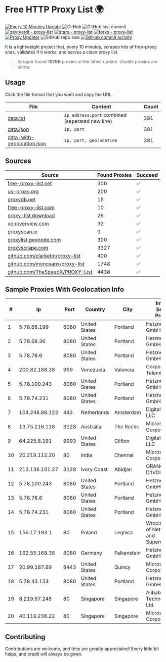 
# Free HTTP Proxy List 🌍

[![Every 10 Minutes Update](https://github.com/mertguvencli/http-proxy-list/actions/workflows/main.yml/badge.svg?branch=main)](https://github.com/mertguvencli/http-proxy-list/actions/workflows/main.yml)
![GitHub](https://img.shields.io/github/license/mertguvencli/http-proxy-list)
![GitHub last commit](https://img.shields.io/github/last-commit/mertguvencli/http-proxy-list)
[![zevtyardt - proxy-list](https://img.shields.io/static/v1?label=zevtyardt&message=proxy-list&color=blue&logo=github)](https://github.com/zevtyardt/proxy-list "Go to GitHub repo")
[![stars - proxy-list](https://img.shields.io/github/stars/zevtyardt/proxy-list?style=social)](https://github.com/zevtyardt/proxy-list)
[![forks - proxy-list](https://img.shields.io/github/forks/zevtyardt/proxy-list?style=social)](https://github.com/zevtyardt/proxy-list)
[![Proxy Updater](https://github.com/zevtyardt/proxy-list/workflows/Proxy%20Updater/badge.svg)](https://github.com/zevtyardt/proxy-list/actions?query=workflow:"Proxy+Updater")
![GitHub repo size](https://img.shields.io/github/repo-size/zevtyardt/proxy-list)
[![GitHub commit activity](https://img.shields.io/github/commit-activity/m/zevtyardt/proxy-list?logo=commits)](https://github.com/zevtyardt/proxy-list/commits/main)

It is a lightweight project that, every 10 minutes, scrapes lots of free-proxy sites, validates if it works, and serves a clean proxy list.

> Scraper found **10796** proxies at the latest update. Usable proxies are below.

## Usage

Click the file format that you want and copy the URL.

|File|Content|Count|
|----|-------|-----|
|[data.txt](https://raw.githubusercontent.com/mertguvencli/http-proxy-list/main/proxy-list/data.txt)|`ip_address:port` combined (seperated new line)|381|
|[data.json](https://raw.githubusercontent.com/mertguvencli/http-proxy-list/main/proxy-list/data.json)|`ip, port`|381|
|[data-with-geolocation.json](https://raw.githubusercontent.com/mertguvencli/http-proxy-list/main/proxy-list/data-with-geolocation.json)|`ip, port, geolocation`|381|

## Sources

|Source|Found Proxies|Succeed|
|------|-------------|-------|
|[free-proxy-list.net](https://free-proxy-list.net)|300|✅|
|[us-proxy.org](https://www.us-proxy.org)|200|✅|
|[proxydb.net](http://proxydb.net)|15|✅|
|[free-proxy-list.com](https://free-proxy-list.com/?page=&port=&type%5B%5D=http&type%5B%5D=https&up_time=0&search=Search)|10|✅|
|[proxy-list.download](https://www.proxy-list.download/HTTP)|26|✅|
|[vpnoverview.com](https://vpnoverview.com/privacy/anonymous-browsing/free-proxy-servers)|32|✅|
|[proxyscan.io](https://www.proxyscan.io)|0|✅|
|[proxylist.geonode.com](https://proxylist.geonode.com/api/proxy-list?limit=300&page=1&sort_by=lastChecked&sort_type=desc&protocols=http,https)|300|✅|
|[proxyscrape.com](https://api.proxyscrape.com/v2/?request=displayproxies&protocol=http&timeout=10000&country=all&ssl=all&anonymity=all)|3327|✅|
|[github.com/clarketm/proxy-list](https://raw.githubusercontent.com/clarketm/proxy-list/master/proxy-list-raw.txt)|400|✅|
|[github.com/monosans/proxy-list](https://raw.githubusercontent.com/monosans/proxy-list/main/proxies/http.txt)|1748|✅|
|[github.com/TheSpeedX/PROXY-List](https://raw.githubusercontent.com/TheSpeedX/PROXY-List/master/http.txt)|4438|✅|


## Sample Proxies With Geolocation Info

|#|Ip|Port|Country|City|Internet Service Provider|
|-|--|----|-------|----|-------------------------|
|1|5.78.66.199|8080|United States|Portland|Hetzner Online GmbH|
|2|5.78.68.36|8080|United States|Portland|Hetzner Online GmbH|
|3|5.78.78.6|8080|United States|Portland|Hetzner Online GmbH|
|4|200.82.188.28|999|Venezuela|Valencia|Corporación Telemic C.A.|
|5|5.78.100.243|8080|United States|Portland|Hetzner Online GmbH|
|6|5.78.74.231|8080|United States|Portland|Hetzner Online GmbH|
|7|104.248.86.122|443|Netherlands|Amsterdam|DigitalOcean, LLC|
|8|13.75.216.118|3128|Australia|The Rocks|Microsoft Corporation|
|9|64.225.8.191|9993|United States|Clifton|DigitalOcean, LLC|
|10|20.219.112.20|80|India|Chennai|Microsoft Corporation|
|11|213.136.101.37|3128|Ivory Coast|Abidjan|ORANGE COTE D'IVOIRE|
|12|5.78.100.243|8080|United States|Portland|Hetzner Online GmbH|
|13|5.78.78.6|8080|United States|Portland|Hetzner Online GmbH|
|14|5.78.74.231|8080|United States|Portland|Hetzner Online GmbH|
|15|156.17.193.1|80|Poland|Legnica|Wroclaw Centre of Networking and Supercomputing|
|16|162.55.168.38|8080|Germany|Falkenstein|Hetzner Online GmbH|
|17|20.99.187.69|8443|United States|Quincy|Microsoft Corporation|
|18|5.78.43.153|8080|United States|Portland|Hetzner Online GmbH|
|19|8.219.97.248|80|Singapore|Singapore|Alibaba (US) Technology Co., Ltd.|
|20|40.119.236.22|80|Singapore|Singapore|Microsoft Corporation|



## Contributing

Contributions are welcome, and they are greatly appreciated! Every
little bit helps, and credit will always be given.

